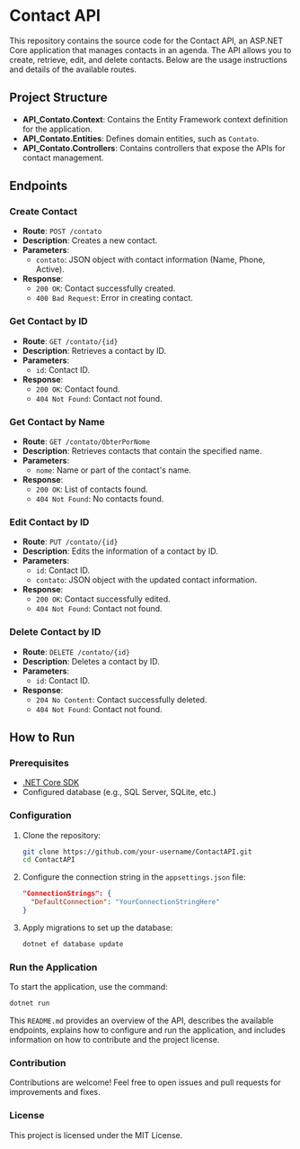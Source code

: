 # Contact API

This repository contains the source code for the Contact API, an ASP.NET Core application that manages contacts in an agenda. The API allows you to create, retrieve, edit, and delete contacts. Below are the usage instructions and details of the available routes.

## Project Structure

- **API_Contato.Context**: Contains the Entity Framework context definition for the application.
- **API_Contato.Entities**: Defines domain entities, such as `Contato`.
- **API_Contato.Controllers**: Contains controllers that expose the APIs for contact management.

## Endpoints

### Create Contact

- **Route**: `POST /contato`
- **Description**: Creates a new contact.
- **Parameters**: 
  - `contato`: JSON object with contact information (Name, Phone, Active).
- **Response**: 
  - `200 OK`: Contact successfully created.
  - `400 Bad Request`: Error in creating contact.

### Get Contact by ID

- **Route**: `GET /contato/{id}`
- **Description**: Retrieves a contact by ID.
- **Parameters**: 
  - `id`: Contact ID.
- **Response**: 
  - `200 OK`: Contact found.
  - `404 Not Found`: Contact not found.

### Get Contact by Name

- **Route**: `GET /contato/ObterPorNome`
- **Description**: Retrieves contacts that contain the specified name.
- **Parameters**: 
  - `nome`: Name or part of the contact's name.
- **Response**: 
  - `200 OK`: List of contacts found.
  - `404 Not Found`: No contacts found.

### Edit Contact by ID

- **Route**: `PUT /contato/{id}`
- **Description**: Edits the information of a contact by ID.
- **Parameters**: 
  - `id`: Contact ID.
  - `contato`: JSON object with the updated contact information.
- **Response**: 
  - `200 OK`: Contact successfully edited.
  - `404 Not Found`: Contact not found.

### Delete Contact by ID

- **Route**: `DELETE /contato/{id}`
- **Description**: Deletes a contact by ID.
- **Parameters**: 
  - `id`: Contact ID.
- **Response**: 
  - `204 No Content`: Contact successfully deleted.
  - `404 Not Found`: Contact not found.

## How to Run

### Prerequisites

- [.NET Core SDK](https://dotnet.microsoft.com/download)
- Configured database (e.g., SQL Server, SQLite, etc.)

### Configuration

1. Clone the repository:
    ```sh
    git clone https://github.com/your-username/ContactAPI.git
    cd ContactAPI
    ```

2. Configure the connection string in the `appsettings.json` file:
    ```json
    "ConnectionStrings": {
      "DefaultConnection": "YourConnectionStringHere"
    }
    ```

3. Apply migrations to set up the database:
    ```sh
    dotnet ef database update
    ```

### Run the Application

To start the application, use the command:
```sh
dotnet run
```

This `README.md` provides an overview of the API, describes the available endpoints, explains how to configure and run the application, and includes information on how to contribute and the project license.

### Contribution
Contributions are welcome! Feel free to open issues and pull requests for improvements and fixes.

### License
This project is licensed under the MIT License.

